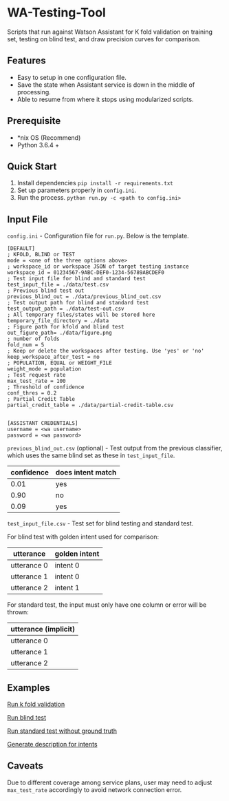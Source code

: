 # WA-Testing-Tool
Scripts that run against Watson Assistant for K fold validation on training set, testing on blind test, and draw precision curves for comparison.

## Features
- Easy to setup in one configuration file.
- Save the state when Assistant service is down in the middle of processing.
- Able to resume from where it stops using modularized scripts.

## Prerequisite
- *nix OS (Recommend)
- Python 3.6.4 +

## Quick Start
1. Install dependencies `pip install -r requirements.txt`
2. Set up parameters properly in `config.ini`.
3. Run the process. `python run.py -c <path to config.ini>`

## Input File
`config.ini` - Configuration file for `run.py`. Below is the template.

```
[DEFAULT]
; KFOLD, BLIND or TEST
mode = <one of the three options above>
; workspace_id or workspace JSON of target testing instance
workspace_id = 01234567-9ABC-DEF0-1234-56789ABCDEF0
; Test input file for blind and standard test
test_input_file = ./data/test.csv
; Previous blind test out
previous_blind_out = ./data/previous_blind_out.csv
; Test output path for blind and standard test
test_output_path = ./data/test-out.csv
; All temporary files/states will be stored here
temporary_file_directory = ./data
; Figure path for kfold and blind test
out_figure_path= ./data/figure.png
; number of folds
fold_num = 5
; Keep or delete the workspaces after testing. Use 'yes' or 'no'
keep_workspace_after_test = no
; POPULATION, EQUAL or WEIGHT_FILE
weight_mode = population
; Test request rate
max_test_rate = 100
; Threshold of confidence
conf_thres = 0.2
; Partial Credit Table
partial_credit_table = ./data/partial-credit-table.csv


[ASSISTANT CREDENTIALS]
username = <wa username>
password = <wa password>
```

`previous_blind_out.csv` (optional) - Test output from the previous classifier, which uses the same blind set as these in `test_input_file`.

| confidence           | does intent match |
| -------------------- | ----------------- |
| 0.01                 | yes               |
| 0.90                 | no                |
| 0.09                 | yes               |

`test_input_file.csv` - Test set for blind testing and standard test.

For blind test with golden intent used for comparison:

| utterance            | golden intent                            |
| -------------------- | ---------------------------------------- |
| utterance 0          | intent 0                                 |
| utterance 1          | intent 0                                 |
| utterance 2          | intent 1                                 |

For standard test, the input must only have one column or error will be thrown:

| utterance (implicit) |
| -------------------- |
| utterance 0          |
| utterance 1          |
| utterance 2          |


## Examples
[Run k fold validation](examples/kfold.md)

[Run blind test](examples/blind.md)

[Run standard test without ground truth](examples/standard-test.md)

[Generate description for intents](examples/intent-description.md)

## Caveats
Due to different coverage among service plans, user may need to adjust `max_test_rate` accordingly to avoid network connection error.
